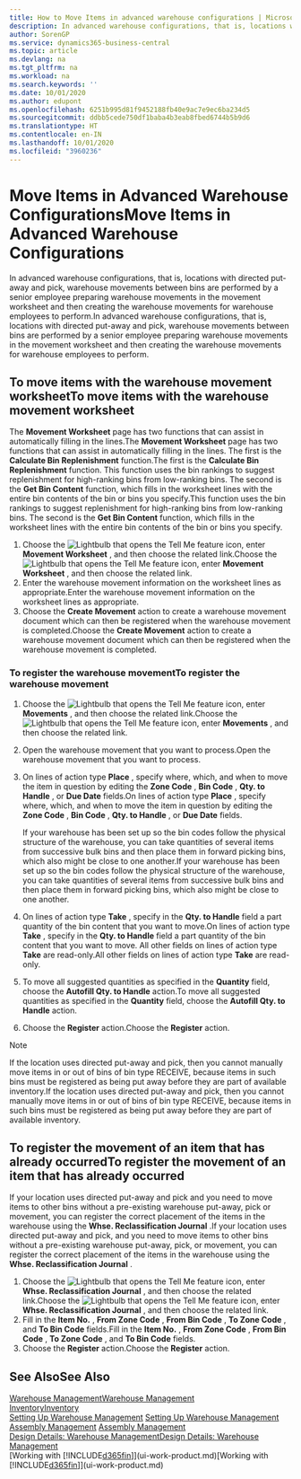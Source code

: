 ```yaml
---
title: How to Move Items in advanced warehouse configurations | Microsoft Docs
description: In advanced warehouse configurations, that is, locations with directed put-away and pick, warehouse movements between bins are performed by a senior employee preparing warehouse movements in the movement worksheet and then creating the warehouse movements for warehouse employees to perform.
author: SorenGP
ms.service: dynamics365-business-central
ms.topic: article
ms.devlang: na
ms.tgt_pltfrm: na
ms.workload: na
ms.search.keywords: ''
ms.date: 10/01/2020
ms.author: edupont
ms.openlocfilehash: 6251b995d81f9452188fb40e9ac7e9ec6ba234d5
ms.sourcegitcommit: ddbb5cede750df1baba4b3eab8fbed6744b5b9d6
ms.translationtype: HT
ms.contentlocale: en-IN
ms.lasthandoff: 10/01/2020
ms.locfileid: "3960236"
---
```

# <a name="move-items-in-advanced-warehouse-configurations"></a><span data-ttu-id="056a4-103">Move Items in Advanced Warehouse Configurations</span><span class="sxs-lookup"><span data-stu-id="056a4-103">Move Items in Advanced Warehouse Configurations</span></span>
<span data-ttu-id="056a4-104">In advanced warehouse configurations, that is, locations with directed put-away and pick, warehouse movements between bins are performed by a senior employee preparing warehouse movements in the movement worksheet and then creating the warehouse movements for warehouse employees to perform.</span><span class="sxs-lookup"><span data-stu-id="056a4-104">In advanced warehouse configurations, that is, locations with directed put-away and pick, warehouse movements between bins are performed by a senior employee preparing warehouse movements in the movement worksheet and then creating the warehouse movements for warehouse employees to perform.</span></span>  

## <a name="to-move-items-with-the-warehouse-movement-worksheet"></a><span data-ttu-id="056a4-105">To move items with the warehouse movement worksheet</span><span class="sxs-lookup"><span data-stu-id="056a4-105">To move items with the warehouse movement worksheet</span></span>
<span data-ttu-id="056a4-106">The **Movement Worksheet** page has two functions that can assist in automatically filling in the lines.</span><span class="sxs-lookup"><span data-stu-id="056a4-106">The **Movement Worksheet** page has two functions that can assist in automatically filling in the lines.</span></span> <span data-ttu-id="056a4-107">The first is the **Calculate Bin Replenishment** function.</span><span class="sxs-lookup"><span data-stu-id="056a4-107">The first is the **Calculate Bin Replenishment** function.</span></span> <span data-ttu-id="056a4-108">This function uses the bin rankings to suggest replenishment for high-ranking bins from low-ranking bins. The second is the **Get Bin Content** function, which fills in the worksheet lines with the entire bin contents of the bin or bins you specify.</span><span class="sxs-lookup"><span data-stu-id="056a4-108">This function uses the bin rankings to suggest replenishment for high-ranking bins from low-ranking bins. The second is the **Get Bin Content** function, which fills in the worksheet lines with the entire bin contents of the bin or bins you specify.</span></span>

1.  <span data-ttu-id="056a4-109">Choose the ![Lightbulb that opens the Tell Me feature](media/ui-search/search_small.png "Tell me what you want to do") icon, enter **Movement Worksheet** , and then choose the related link.</span><span class="sxs-lookup"><span data-stu-id="056a4-109">Choose the ![Lightbulb that opens the Tell Me feature](media/ui-search/search_small.png "Tell me what you want to do") icon, enter **Movement Worksheet** , and then choose the related link.</span></span>  
2.  <span data-ttu-id="056a4-110">Enter the warehouse movement information on the worksheet lines as appropriate.</span><span class="sxs-lookup"><span data-stu-id="056a4-110">Enter the warehouse movement information on the worksheet lines as appropriate.</span></span>  
3. <span data-ttu-id="056a4-111">Choose the **Create Movement** action to create a warehouse movement document which can then be registered when the warehouse movement is completed.</span><span class="sxs-lookup"><span data-stu-id="056a4-111">Choose the **Create Movement** action to create a warehouse movement document which can then be registered when the warehouse movement is completed.</span></span>  

### <a name="to-register-the-warehouse-movement"></a><span data-ttu-id="056a4-112">To register the warehouse movement</span><span class="sxs-lookup"><span data-stu-id="056a4-112">To register the warehouse movement</span></span>  
1.  <span data-ttu-id="056a4-113">Choose the ![Lightbulb that opens the Tell Me feature](media/ui-search/search_small.png "Tell me what you want to do") icon, enter **Movements** , and then choose the related link.</span><span class="sxs-lookup"><span data-stu-id="056a4-113">Choose the ![Lightbulb that opens the Tell Me feature](media/ui-search/search_small.png "Tell me what you want to do") icon, enter **Movements** , and then choose the related link.</span></span>  
2.  <span data-ttu-id="056a4-114">Open the warehouse movement that you want to process.</span><span class="sxs-lookup"><span data-stu-id="056a4-114">Open the warehouse movement that you want to process.</span></span>  
3.  <span data-ttu-id="056a4-115">On lines of action type **Place** , specify where, which, and when to move the item in question by editing the **Zone Code** , **Bin Code** , **Qty. to Handle** , or **Due Date** fields.</span><span class="sxs-lookup"><span data-stu-id="056a4-115">On lines of action type **Place** , specify where, which, and when to move the item in question by editing the **Zone Code** , **Bin Code** , **Qty. to Handle** , or **Due Date** fields.</span></span>  

    <span data-ttu-id="056a4-116">If your warehouse has been set up so the bin codes follow the physical structure of the warehouse, you can take quantities of several items from successive bulk bins and then place them in forward picking bins, which also might be close to one another.</span><span class="sxs-lookup"><span data-stu-id="056a4-116">If your warehouse has been set up so the bin codes follow the physical structure of the warehouse, you can take quantities of several items from successive bulk bins and then place them in forward picking bins, which also might be close to one another.</span></span>  
4.  <span data-ttu-id="056a4-117">On lines of action type **Take** , specify in the **Qty. to Handle** field a part quantity of the bin content that you want to move.</span><span class="sxs-lookup"><span data-stu-id="056a4-117">On lines of action type **Take** , specify in the **Qty. to Handle** field a part quantity of the bin content that you want to move.</span></span> <span data-ttu-id="056a4-118">All other fields on lines of action type **Take** are read-only.</span><span class="sxs-lookup"><span data-stu-id="056a4-118">All other fields on lines of action type **Take** are read-only.</span></span>  
5.  <span data-ttu-id="056a4-119">To move all suggested quantities as specified in the **Quantity** field, choose the **Autofill Qty. to Handle** action.</span><span class="sxs-lookup"><span data-stu-id="056a4-119">To move all suggested quantities as specified in the **Quantity** field, choose the **Autofill Qty. to Handle** action.</span></span>  
6. <span data-ttu-id="056a4-120">Choose the **Register** action.</span><span class="sxs-lookup"><span data-stu-id="056a4-120">Choose the **Register** action.</span></span>  

> [!NOTE]  
>  <span data-ttu-id="056a4-121">If the location uses directed put-away and pick, then you cannot manually move items in or out of bins of bin type RECEIVE, because items in such bins must be registered as being put away before they are part of available inventory.</span><span class="sxs-lookup"><span data-stu-id="056a4-121">If the location uses directed put-away and pick, then you cannot manually move items in or out of bins of bin type RECEIVE, because items in such bins must be registered as being put away before they are part of available inventory.</span></span>

## <a name="to-register-the-movement-of-an-item-that-has-already-occurred"></a><span data-ttu-id="056a4-122">To register the movement of an item that has already occurred</span><span class="sxs-lookup"><span data-stu-id="056a4-122">To register the movement of an item that has already occurred</span></span>  
<span data-ttu-id="056a4-123">If your location uses directed put-away and pick and you need to move items to other bins without a pre-existing warehouse put-away, pick or movement, you can register the correct placement of the items in the warehouse using the **Whse. Reclassification Journal** .</span><span class="sxs-lookup"><span data-stu-id="056a4-123">If your location uses directed put-away and pick, and you need to move items to other bins without a pre-existing warehouse put-away, pick, or movement, you can register the correct placement of the items in the warehouse using the **Whse. Reclassification Journal** .</span></span>

1.  <span data-ttu-id="056a4-124">Choose the ![Lightbulb that opens the Tell Me feature](media/ui-search/search_small.png "Tell me what you want to do") icon, enter **Whse. Reclassification Journal** , and then choose the related link.</span><span class="sxs-lookup"><span data-stu-id="056a4-124">Choose the ![Lightbulb that opens the Tell Me feature](media/ui-search/search_small.png "Tell me what you want to do") icon, enter **Whse. Reclassification Journal** , and then choose the related link.</span></span>  
2.  <span data-ttu-id="056a4-125">Fill in the **Item No.** , **From Zone Code** , **From Bin Code** , **To Zone Code** , and **To Bin Code** fields.</span><span class="sxs-lookup"><span data-stu-id="056a4-125">Fill in the **Item No.** , **From Zone Code** , **From Bin Code** , **To Zone Code** , and **To Bin Code** fields.</span></span>  
3.  <span data-ttu-id="056a4-126">Choose the **Register** action.</span><span class="sxs-lookup"><span data-stu-id="056a4-126">Choose the **Register** action.</span></span>  

## <a name="see-also"></a><span data-ttu-id="056a4-127">See Also</span><span class="sxs-lookup"><span data-stu-id="056a4-127">See Also</span></span>  
[<span data-ttu-id="056a4-128">Warehouse Management</span><span class="sxs-lookup"><span data-stu-id="056a4-128">Warehouse Management</span></span>](warehouse-manage-warehouse.md)  
[<span data-ttu-id="056a4-129">Inventory</span><span class="sxs-lookup"><span data-stu-id="056a4-129">Inventory</span></span>](inventory-manage-inventory.md)  
<span data-ttu-id="056a4-130">[Setting Up Warehouse Management](warehouse-setup-warehouse.md)   </span><span class="sxs-lookup"><span data-stu-id="056a4-130">[Setting Up Warehouse Management](warehouse-setup-warehouse.md)   </span></span>  
<span data-ttu-id="056a4-131">[Assembly Management](assembly-assemble-items.md)  </span><span class="sxs-lookup"><span data-stu-id="056a4-131">[Assembly Management](assembly-assemble-items.md)  </span></span>  
[<span data-ttu-id="056a4-132">Design Details: Warehouse Management</span><span class="sxs-lookup"><span data-stu-id="056a4-132">Design Details: Warehouse Management</span></span>](design-details-warehouse-management.md)  
<span data-ttu-id="056a4-133">[Working with [!INCLUDE[d365fin](includes/d365fin_md.md)]](ui-work-product.md)</span><span class="sxs-lookup"><span data-stu-id="056a4-133">[Working with [!INCLUDE[d365fin](includes/d365fin_md.md)]](ui-work-product.md)</span></span>
